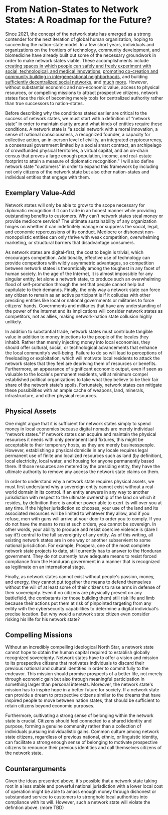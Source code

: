# From Nation-States to Network States: A Roadmap for the Future?

Since 2021, the concept of the network state has emerged as a strong contender for the next iteration of global human organization, hoping to succeeding the nation-state model. In a few short years, individuals and organizations on the frontiers of technology, community development, and biomedicine have already built out some of the necessary groundwork in order to make network states viable. These accomplishments include [creating spaces in which people can safely and freely experiment with social, technological, and medical innovations](https://www.prospera.co/en), [promoting co-creation and community building in intergenerational neighborhoods](https://cabin.city), and building [sufficiently decentralized social networks](https://www.varunsrinivasan.com/2022/01/11/sufficient-decentralization-for-social-networks), and [much](https://quilibrium.com) [more](https://soci3ty.org). However, without substantial economic and non-economic value, access to physical resources, or compelling missions to attract prospective citizens, network states face the risk of becoming merely tools for centralized authority rather than true successors to nation-states.

Before describing why the conditions stated earlier are critical to the success of network states, we must start with a definition of “network state” in order to maintain clarity around what kinds of entities require these conditions. A network state is “a social network with a moral innovation, a sense of national consciousness, a recognized founder, a capacity for collective action, an in-person level of civility, an integrated cryptocurrency, a consensual government limited by a social smart contract, an archipelago of crowdfunded physical territories, a virtual capital, and an on-chain census that proves a large enough population, income, and real-estate footprint to attain a measure of diplomatic recognition.” I will also define network state "customers" in order to expand this framework by including not only citizens of the network state but also other nation-states and individual entities that engage with them. 

## Exemplary Value-Add
Network states will only be able to grow to the scope necessary for diplomatic recognition if it can trade in an honest manner while providing outstanding benefits to customers. Why can’t network states steal money or provide mediocre service? The ultimate sustainability of any organization hinges on whether it can indefinitely manage or suppress the social, legal, and economic repercussions of its conduct. Mediocre or dishonest non-monopolistic entities can only thrive with weak competition, overwhelming marketing, or structural barriers that disadvantage consumers. 

As network states are digital-first, the cost to begin is trivial, which encourages competition. Additionally, effective use of technology can provide competitors with wildly asymmetric advantages, so competition between network states is theoretically among the toughest in any facet of human society. In the age of the Internet, it is almost impossible for any singular entity, let alone a network state, to produce such an overwhelming flood of self-promotion through the net that people cannot help but capitulate to their demands. Finally, the only way a network state can force any citizen to remain as an active participant is if it colludes with other presiding entities like local or national governments or militaries to force citizens' hands. Governments and militaries that have any understanding of the power of the internet and its implications will consider network states as competitors, not as allies, making network-nation state collusion highly unlikely.

In addition to substantial trade, network states must contribute tangible value in addition to money injections to the people of the locales they inhabit. Rather than merely injecting money into local economies, they should offer cultural, social, or technological advancements that enhance the local community’s well-being. Failure to do so will lead to perceptions of freeloading or exploitation, which will motivate local residents to attack the network states that they feel are depriving them of resources or benefits. Furthermore, an appearance of significant economic output, even if seen as valuable to the locale's permanent residents, will at minimum compel established political organizations to take what they believe to be their fair share of the network state's spoils. Fortunately, network states can mitigate these possibilities with an ample cache of weapons, land, minerals, infrastructure, and other physical resources.

## Physical Assets
One might argue that it is sufficient for network states simply to spend money in local economies because digital nomads are merely individual “network states.” If network states can acquire and maintain the physical resources it needs with only permanent land fixtures, this might be acceptable to their temporary hosts, as they are merely businesspeople. However, establishing a physical domicile in any locale requires legal permanent use of finite and localized resources such as land (by definition), local electricity, local water, and housing for anyone permanently based there. If those resources are metered by the presiding entity, they have the ultimate authority to remove any access the network state claims on them.

In order to understand why a network state requires physical assets, we must first understand why a sovereign entity cannot exist without a real-world domain in its control. If an entity answers in any way to another jurisdiction with respect to the ultimate ownership of the land on which it resides, by definition there is another power able to exert its will over you at any time. If the higher jurisdiction so chooses, your use of the land and its associated resources will be limited to whatever they allow, and if you refuse, men with guns will arrive at your door to order you to comply. If you do not have the means to resist such orders, you cannot be sovereign. In other words, your ability to produce and resist coercive violence is (dare I say it?) central to the full sovereignty of any entity. As of this writing, all existing network states are in one way or another subservient to some national jurisdiction. For example, Prospera, one of the most complete network state projects to date, still currently has to answer to the Honduran government. They do not currently have adequate means to resist forced compliance from the Honduran government in a manner that is recognized as legitimate on an international stage.

Finally, as network states cannot exist without people's passion, money, and energy, they cannot put together the means to defend themselves without the will of at least some of their citizens to raise arms in defense of their sovereignty. Even if no citizens are physically present on any battlefield, the combatants (or those building them) still risk life and limb because their actions put them at risk of pinpointed targeting from any entity with the cybersecurity capabilities to determine a digital individual's precise location. But why would a network state citizen even consider risking his life for his network state?

## Compelling Missions
Without an incredibly compelling ideological North Star, a network state cannot hope to obtain the human capital required to establish globally recognized sovereignty. Network states have to offer a vision and mission to its prospective citizens that motivates individuals to discard their previous national and cultural identities in order to commit fully to the endeavor. This mission should promise prospects of a better life, not merely through economic gain but also through meaningful participation in something larger than personal interests. Moreover, the network state's mission has to inspire hope in a better future for society. If a network state can provide a dream to prospective citizens similar to the dreams that have inspired people to move between nation states, that should be sufficient to retain citizens beyond economic purposes. 

Furthermore, cultivating a strong sense of belonging within the network state is crucial. Citizens should feel connected to a shared identity and purpose, forming a genuine community rather than a collection of individuals pursuing individualistic gains. Common culture among network state citizens, regardless of previous national, ethnic, or linguistic identity, can facilitate a strong enough sense of belonging to motivate prospective citizens to renounce their previous identities and call themselves citizens of the network state.

## Counterarguments
Given the ideas presented above, it's possible that a network state taking root in a less stable and powerful national jurisdiction with a lower local cost of operation might be able to amass enough money through dishonest or substandard service to customers to stronghold local authorities into compliance with its will. However, such a network state will violate the defintion above. (more TBD)
